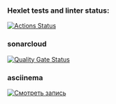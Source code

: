 ### Hexlet tests and linter status:
[![Actions Status](https://github.com/LizaTref/qa-auto-engineer-javascript-project-44/actions/workflows/hexlet-check.yml/badge.svg)](https://github.com/LizaTref/qa-auto-engineer-javascript-project-44/actions)

### sonarcloud
[![Quality Gate Status](https://sonarcloud.io/api/project_badges/measure?project=LizaTref_qa-auto-engineer-javascript-project-44&metric=alert_status)](https://sonarcloud.io/summary/new_code?id=LizaTref_qa-auto-engineer-javascript-project-44)

### asciinema
[![Смотреть запись](https://asciinema.org/a/5MvcpIrH9EU8vGPvNSsxjW9Ef.svg)](https://asciinema.org/a/5MvcpIrH9EU8vGPvNSsxjW9Ef)
